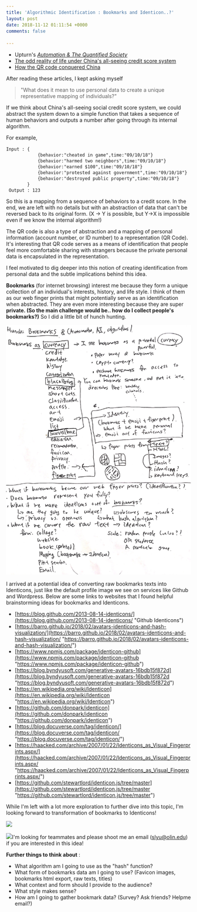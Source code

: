 ```yaml
---
title: 'Algorithmic Identification : Bookmarks and Identicon..?'
layout: post
date: 2018-11-12 01:11:54 +0000
comments: false

---
```

* Upturn's [_Automation & The Quantified Society_](https://mimionuoha.github.io/classmaterials/upturn-abridged.pdf)
* [The odd reality of life under China's all-seeing credit score system](https://www.wired.co.uk/article/china-social-credit)
* [How the QR code conquered China](https://www.abacusnews.com/who-what/how-qr-code-conquered-china/article/2136537)

After reading these articles, I kept asking myself

> "What does it mean to use personal data to create a unique representative mapping of individuals?"

If we think about China's all-seeing social credit score system, we could abstract the system down to a simple function that takes a sequence of human behaviors and outputs a number after going through its internal algorithm.

For example,

    Input : {
    			{behavior:"cheated in game",time:"09/10/18"}
                {behavior:"harmed two neighbors",time:"09/10/18"}
                {behavior:"earned $100",time:"09/10/18"}
                {behavior:"protested against government",time:"09/10/18"}
                {behavior:"destroyed public property",time:"09/10/18"}
    		}
     Output : 123

So this is a mapping from a sequence of behaviors to a credit score. In the end, we are left with no details but with an abstraction of data that can't be reversed back to its original form. (X -> Y is possible, but Y->X is impossible even if we know the internal algorithm!)

The QR code is also a type of abstraction and a mapping of personal information (account number, or ID number) to a representation (QR Code). It's interesting that QR code serves as a means of identification that people feel more comfortable sharing with strangers because the private personal data is encapsulated in the representation.

I feel motivated to dig deeper into this notion of creating identification from personal data and the subtle implications behind this idea.

**Bookmarks** (for internet browsing) interest me because they form a unique collection of an individual's interests, history, and life style. I think of them as our web finger prints that might potentially serve as an identification when abstracted. They are even more interesting because they are super **private. (So the main challenge would be.. how do I collect people's bookmarks?)** So I did a little bit of hunch hunting.

![](/uploads/IMG_3596.png)

I arrived at a potential idea of converting raw bookmarks texts into Identicons, just like the default profile image we see on services like Github and Wordpress. Below are some links to websites that I found helpful brainstorming ideas for bookmarks and Identicons.

* [https://blog.github.com/2013-08-14-identicons/](https://blog.github.com/2013-08-14-identicons/ "Github Identicons") 
* [https://barro.github.io/2018/02/avatars-identicons-and-hash-visualization/](https://barro.github.io/2018/02/avatars-identicons-and-hash-visualization/ "https://barro.github.io/2018/02/avatars-identicons-and-hash-visualization/")
* [https://www.npmjs.com/package/identicon-github](https://www.npmjs.com/package/identicon-github "https://www.npmjs.com/package/identicon-github")
* [https://blog.byndyusoft.com/generative-avatars-16bdb15f872d](https://blog.byndyusoft.com/generative-avatars-16bdb15f872d "https://blog.byndyusoft.com/generative-avatars-16bdb15f872d")
* [https://en.wikipedia.org/wiki/Identicon](https://en.wikipedia.org/wiki/Identicon "https://en.wikipedia.org/wiki/Identicon")
* [https://github.com/donpark/identicon](https://github.com/donpark/identicon "https://github.com/donpark/identicon")
* [https://blog.docuverse.com/tag/identicon/](https://blog.docuverse.com/tag/identicon/ "https://blog.docuverse.com/tag/identicon/")
* [https://haacked.com/archive/2007/01/22/Identicons_as_Visual_Fingerprints.aspx/](https://haacked.com/archive/2007/01/22/Identicons_as_Visual_Fingerprints.aspx/ "https://haacked.com/archive/2007/01/22/Identicons_as_Visual_Fingerprints.aspx/")
* [https://github.com/stewartlord/identicon.js/tree/master](https://github.com/stewartlord/identicon.js/tree/master "https://github.com/stewartlord/identicon.js/tree/master")

While I'm left with a lot more exploration to further dive into this topic, I'm looking forward to transformation of bookmarks to Identicons!

![](http://media.rehansaeed.com/rehansaeed/2014/11/Favicons.png)

![](https://cdn-images-1.medium.com/max/2000/1*kRmQXPKUTi9fOzWQViOozQ.png)I'm looking for teammates and please shoot me an email (slyu@olin.edu) if you are interested in this idea!

**Further things to think about** :

* What algorithm am I going to use as the "hash" function?
* What form of bookmarks data am I going to use? (Favicon images, bookmarks html export, raw texts, titles)
* What context and form should I provide to the audience?
* What style makes sense?
* How am I going to gather bookmark data? (Survey? Ask friends? Helpme email?)